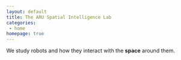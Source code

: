 ```yaml
---
layout: default
title: The ARU Spatial Intelligence Lab
categories:
 - home
homepage: true
---
```

We study robots and how they interact with the **space** around them.
